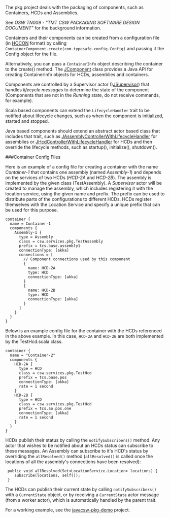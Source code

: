 The pkg project deals with the packaging of components, such as Containers, HCDs and Assemblies.

See *OSW TN009 - "TMT CSW PACKAGING SOFTWARE DESIGN DOCUMENT"* for the background information.

Containers and their components can be created from a configuration file
(in <a href="https://github.com/typesafehub/config/blob/master/HOCON.md">HOCON</a> format)
by calling `ContainerComponent.create(com.typesafe.config.Config)` and
passing it the Config object for the file.

Alternatively, you can pass a `ContainerInfo` object describing
the container to the create() method. The [JComponent](src/main/java/javacsw/services/pkg/JComponent.java) class provides
a Java API for creating ContainerInfo objects for HCDs, assemblies and containers.

Components are controlled by a Supervisor actor ()[JSupervisor](src/main/java/javacsw/services/pkg/JSupervisor.java)) that
handles *lifecycle messages* to determine the state of the component
(Components that are not in the *Running* state, do not receive commands, for example).

Scala based components can extend the `LifecycleHandler` trait to be notified
about lifecycle changes, such as when the component is initialized, started and stopped.

Java based components should extend an abstract actor based class that includes that trait, such as
[JAssemblyControllerWithLifecycleHandler](src/main/java/javacsw/services/pkg/JAssemblyControllerWithLifecycleHandler.java) for assemblies or
[JHcdControllerWithLifecycleHandler](src/main/java/javacsw/services/pkg/JHcdControllerWithLifecycleHandler.java) for HCDs and then override
the lifecycle methods, such as startup(), initialize(), shutdown().

###Container Config Files

Here is an example of a config file for creating a container with the name <em>Container-1</em> that
contains one assembly (named <em>Assembly-1</em>) and depends on the services of two HCDs (<em>HCD-2A</em> and <em>HCD-2B</em>).
The assembly is implemented by the given class (TestAssembly).
A <em>Supervisor</em> actor will be created to manage the assembly, which includes registering it with the
location service, using the given name and prefix. The prefix can be used to distribute parts of the
configurations to different HCDs. HCDs register themselves with the Location Service and specify a unique
prefix that can be used for this purpose.
```
container {
  name = Container-1
  components {
    Assembly-1 {
      type = Assembly
      class = csw.services.pkg.TestAssembly
      prefix = tcs.base.assembly1
      connectionType: [akka]
      connections = [
        // Component connections used by this component
        {
          name: HCD-2A
          type: HCD
          connectionType: [akka]
        }
        {
          name: HCD-2B
          type: HCD
          connectionType: [akka]
        }
      ]
    }
  }
}
```
Below is an example config file for the container with the HCDs referenced in the above example.
In this case, `HCD-2A` and `HCD-2B` are both implemented by the TestHcd.scala class.
```
container {
  name = "Container-2"
  components {
    HCD-2A {
      type = HCD
      class = csw.services.pkg.TestHcd
      prefix = tcs.base.pos
      connectionType: [akka]
      rate = 1 second
    }
    HCD-2B {
      type = HCD
      class = csw.services.pkg.TestHcd
      prefix = tcs.ao.pos.one
      connectionType: [akka]
      rate = 1 second
    }
  }
}
```
HCDs publish their status by calling the `notifySubscribers()` method.
Any actor that wishes to be notified about an HCDs status can subscribe to these messages.
An Assembly can subscribe to it's HCD's status by overriding the `allResolved()` method
(`allResolved()` is called once the locations of all the assembly's connections have been resolved):
```
 public void allResolved(Set<LocationService.Location> locations) {
    subscribe(locations, self());
 }
```
The HCDs can publish their current state by calling `notifySubscribers()` with a `CurrentState` object, or
by receiving a `CurrentState`  actor message
(from a worker actor), which is automatically handled by the parent trait.

For a working example, see the <a href="https://github.com/tmtsoftware/javacsw-pkg-demo">javacsw-pkg-demo</a>
project.
